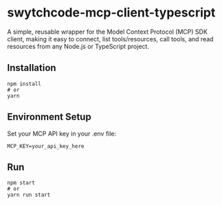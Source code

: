 # swytchcode-mcp-client-typescript

A simple, reusable wrapper for the Model Context Protocol (MCP) SDK client, making it easy to connect, list tools/resources, call tools, and read resources from any Node.js or TypeScript project.

## Installation


```
npm install
# or
yarn
```

## Environment Setup

Set your MCP API key in your .env file:

```
MCP_KEY=your_api_key_here
```

## Run

```
npm start
# or 
yarn run start
```


